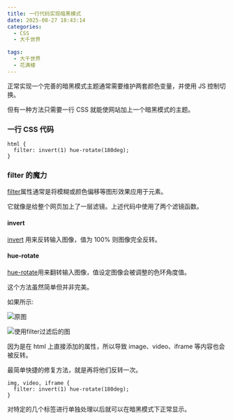 ```yaml
---
title: 一行代码实现暗黑模式
date: 2025-08-27 18:43:14
categories:
  - CSS
  - 大千世界

tags:
  - 大千世界
  - 花满楼
---
```


正常实现一个完善的暗黑模式主题通常需要维护两套颜色变量，并使用 JS 控制切换。

但有一种方法只需要一行 CSS 就能使网站加上一个暗黑模式的主题。

<!--more-->

### 一行 CSS 代码

```
html {
  filter: invert(1) hue-rotate(180deg);
}
```

### filter 的魔力

[filter](https://developer.mozilla.org/zh-CN/docs/Web/CSS/filter)属性通常是将模糊或颜色偏移等图形效果应用于元素。

它就像是给整个网页加上了一层滤镜。上述代码中使用了两个滤镜函数。

#### invert<percent>

[invert](https://developer.mozilla.org/en-US/docs/Web/CSS/filter-function/invert) 用来反转输入图像，<percent>值为 100% 则图像完全反转。

#### hue-rotate<angle>

[hue-rotate](https://developer.mozilla.org/en-US/docs/Web/CSS/filter-function/hue-rotate)用来翻转输入图像，<angle>值设定图像会被调整的色环角度值。

这个方法虽然简单但并非完美。

如果所示:

![原图](/images/filter-before.jpg)

![ 使用filter过滤后的图](/images/filter-after.jpg)

因为是在 html 上直接添加的属性，所以导致 image、video、iframe 等内容也会被反转。

最简单快捷的修复方法，就是再将他们反转一次。

```
img, video, iframe {
  filter: invert(1) hue-rotate(180deg);
}
```

对特定的几个标签进行单独处理以后就可以在暗黑模式下正常显示。

